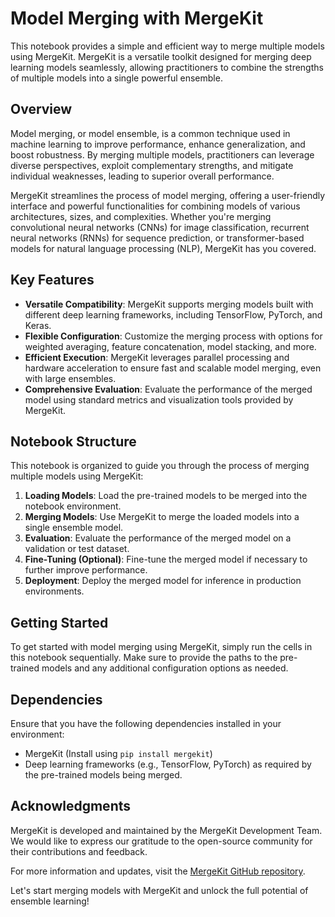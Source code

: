 # Model Merging with MergeKit

This notebook provides a simple and efficient way to merge multiple models using MergeKit. MergeKit is a versatile toolkit designed for merging deep learning models seamlessly, allowing practitioners to combine the strengths of multiple models into a single powerful ensemble.

## Overview

Model merging, or model ensemble, is a common technique used in machine learning to improve performance, enhance generalization, and boost robustness. By merging multiple models, practitioners can leverage diverse perspectives, exploit complementary strengths, and mitigate individual weaknesses, leading to superior overall performance.

MergeKit streamlines the process of model merging, offering a user-friendly interface and powerful functionalities for combining models of various architectures, sizes, and complexities. Whether you're merging convolutional neural networks (CNNs) for image classification, recurrent neural networks (RNNs) for sequence prediction, or transformer-based models for natural language processing (NLP), MergeKit has you covered.

## Key Features

- **Versatile Compatibility**: MergeKit supports merging models built with different deep learning frameworks, including TensorFlow, PyTorch, and Keras.
- **Flexible Configuration**: Customize the merging process with options for weighted averaging, feature concatenation, model stacking, and more.
- **Efficient Execution**: MergeKit leverages parallel processing and hardware acceleration to ensure fast and scalable model merging, even with large ensembles.
- **Comprehensive Evaluation**: Evaluate the performance of the merged model using standard metrics and visualization tools provided by MergeKit.

## Notebook Structure

This notebook is organized to guide you through the process of merging multiple models using MergeKit:

1. **Loading Models**: Load the pre-trained models to be merged into the notebook environment.
2. **Merging Models**: Use MergeKit to merge the loaded models into a single ensemble model.
3. **Evaluation**: Evaluate the performance of the merged model on a validation or test dataset.
4. **Fine-Tuning (Optional)**: Fine-tune the merged model if necessary to further improve performance.
5. **Deployment**: Deploy the merged model for inference in production environments.

## Getting Started

To get started with model merging using MergeKit, simply run the cells in this notebook sequentially. Make sure to provide the paths to the pre-trained models and any additional configuration options as needed.

## Dependencies

Ensure that you have the following dependencies installed in your environment:

- MergeKit (Install using `pip install mergekit`)
- Deep learning frameworks (e.g., TensorFlow, PyTorch) as required by the pre-trained models being merged.

## Acknowledgments

MergeKit is developed and maintained by the MergeKit Development Team. We would like to express our gratitude to the open-source community for their contributions and feedback.

For more information and updates, visit the [MergeKit GitHub repository](https://github.com/your_username/mergekit).

Let's start merging models with MergeKit and unlock the full potential of ensemble learning!
